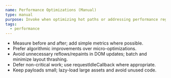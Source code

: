 ```yaml
---
name: Performance Optimizations (Manual)
type: manual
purpose: Invoke when optimizing hot paths or addressing performance regressions.
tags:
  - performance
---
```


- Measure before and after; add simple metrics where possible.
- Prefer algorithmic improvements over micro-optimizations.
- Avoid unnecessary reflows/repaints in DOM updates; batch and minimize layout thrashing.
- Defer non-critical work; use requestIdleCallback where appropriate.
- Keep payloads small; lazy-load large assets and avoid unused code.